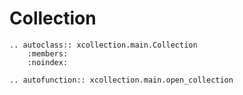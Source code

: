 # Collection

```{eval-rst}
.. autoclass:: xcollection.main.Collection
    :members:
    :noindex:

.. autofunction:: xcollection.main.open_collection
```
